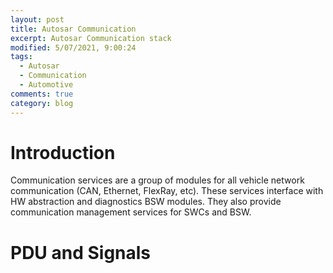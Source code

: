 ```yaml
---
layout: post
title: Autosar Communication
excerpt: Autosar Communication stack
modified: 5/07/2021, 9:00:24
tags:
  - Autosar
  - Communication
  - Automotive
comments: true
category: blog
---
```


# Introduction
Communication services are a group of modules for all vehicle network communication (CAN, Ethernet, FlexRay, etc). These services interface with HW abstraction and diagnostics BSW modules. They also provide communication management services for SWCs and BSW.

# PDU and Signals

